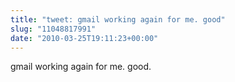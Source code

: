 ```yaml
---
title: "tweet: gmail working again for me. good"
slug: "11048817991"
date: "2010-03-25T19:11:23+00:00"
---
```

gmail working again for me. good.